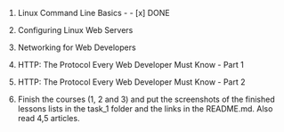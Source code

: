 1. Linux Command Line Basics - - [x] DONE 

2. Configuring Linux Web Servers

3. Networking for Web Developers

4. HTTP: The Protocol Every Web Developer Must Know - Part 1

5. HTTP: The Protocol Every Web Developer Must Know - Part 2

6. Finish the courses (1, 2 and 3) and put the screenshots of the finished lessons lists in the task_1 folder and the links in the README.md. Also read 4,5 articles.